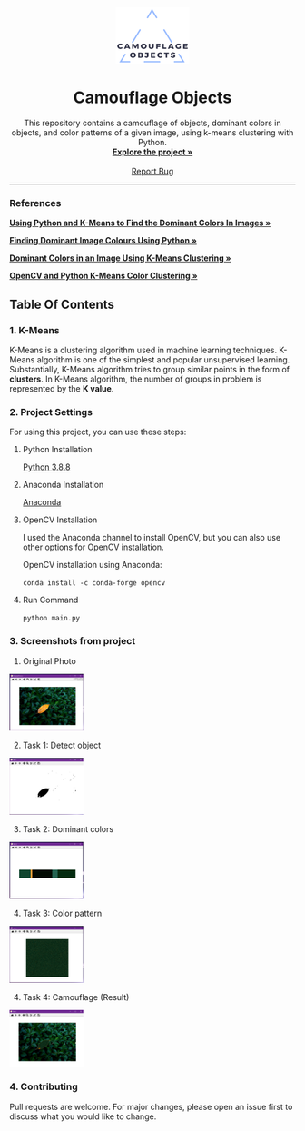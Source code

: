 <!-- PROJECT LOGO -->
<p align="center">
  <a href="https://github.com/betulcalik/Camouflage-Objects">
    <img src="https://github.com/betulcalik/Camouflage-Objects/blob/main/images/logo.png" alt="Logo" width="130" height="100">
  </a>

  <h1 align="center"> Camouflage Objects </h1>

  <p align="center">
    This repository contains a camouflage of objects, dominant colors in objects, and color patterns of a given image, using k-means clustering with Python.
    <br />
    <a href="https://github.com/betulcalik/Camouflage-Objects"><strong>Explore the project »</strong></a>
    <br />
    <br />
    <a href="https://github.com/betulcalik/Camouflage-Objects/issues">Report Bug</a>
  </p>
</p>

---
<!-- Article and code links -->

### References 

<a href="https://charlesleifer.com/blog/using-python-and-k-means-to-find-the-dominant-colors-in-images/"><strong>Using Python and K-Means to Find the Dominant Colors In Images »</strong></a>

<a href="https://zeevgilovitz.com/detecting-dominant-colours-in-python"><strong>Finding Dominant Image Colours Using Python »</strong></a>

<a href="https://buzzrobot.com/dominant-colors-in-an-image-using-k-means-clustering-3c7af4622036"><strong>Dominant Colors in an Image Using K-Means Clustering »</strong></a>

<a href="https://www.pyimagesearch.com/2014/05/26/opencv-python-k-means-color-clustering/"><strong>OpenCV and Python K-Means Color Clustering »</strong></a>

<!-- Table Of Contents -->

## Table Of Contents

### 1. K-Means

K-Means is a clustering algorithm used in machine learning techniques. K-Means algorithm is one of the simplest and popular unsupervised learning. Substantially, K-Means algorithm tries to group similar points in the form of <strong>clusters</strong>. In K-Means algorithm, the number of groups in problem is represented by the <strong>K value</strong>.

### 2. Project Settings

For using this project, you can use these steps:

1. Python Installation
    
    <a href='https://www.python.org/downloads/release/python-388/'>Python 3.8.8</a>
2. Anaconda Installation
    
    <a href="https://docs.anaconda.com/anaconda/install/windows/">Anaconda</a>
    
3. OpenCV Installation
    <p>I used the Anaconda channel to install OpenCV, but you can also use other options for OpenCV installation. </p>
    <p>OpenCV installation using Anaconda: </p>
    
    `conda install -c conda-forge opencv`

4. Run Command

    `python main.py`

### 3. Screenshots from project

1. Original Photo

  <img src='https://github.com/betulcalik/Camouflage-Objects/blob/main/images/project_images/original_picture.png' alt="original photo" width="130" height="100">

2. Task 1: Detect object

  <img src="https://github.com/betulcalik/Camouflage-Objects/blob/main/images/project_images/task1.png" alt="detect object" width="130" height="100">

3. Task 2: Dominant colors

  <img src="https://github.com/betulcalik/Camouflage-Objects/blob/main/images/project_images/task2.png" alt="dominat colors" width="130" height="100">

4. Task 3: Color pattern

  <img src="https://github.com/betulcalik/Camouflage-Objects/blob/main/images/project_images/task3.png" alt="color pattern" width="130" height="100">

4. Task 4: Camouflage (Result)

  <img src="https://github.com/betulcalik/Camouflage-Objects/blob/main/images/project_images/task4.png" alt="camouflage" width="130" height="100">

### 4. Contributing
Pull requests are welcome. For major changes, please open an issue first to discuss what you would like to change.